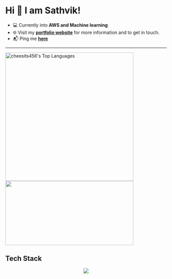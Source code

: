 
# Hi 👋 I am Sathvik! 

- 💻 Currently into **AWS and Machine learning** <br>
- 🌐 Visit my [**portfolio website**](https://sathvikprofile.vercel.app/) for more information and to get in touch.
- 📬 Ping me [ **here** ](mailto:sathvik902@gmail.com)


---

<p align="left">

  <img src="https://cheesits456-readme-stats.vercel.app/api/top-langs?username=sathvik902&layout=compact&card_width=275&hide_border=false&theme=github_dark&langs_count=10&hide=c,meson,makefile,m4&exclude_repo=github-readme-stats,BitJanitor,github-activity-readme,fancy-git,challengeBot" alt="cheesits456's Top Languages" width="400">
  <img src="https://github-readme-streak-stats.herokuapp.com?user=sathvik902&theme=dark&hide_border=false" width="400" height="200">
</p>

## Tech Stack
<div align="center">
  
<a href="https://skillicons.dev">
  <img src="https://skillicons.dev/icons?i=javascript,react,expressjs,nodejs,tailwind,ts,tensorflow,python,cpp,mongodb,aws,postman,git" />
</a>
  
</div>
